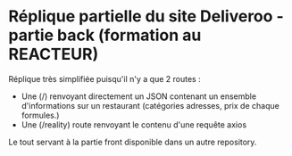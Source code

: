 # Réplique partielle du site Deliveroo - partie back (formation au REACTEUR)

Réplique très simplifiée puisqu'il n'y a que 2 routes :

* Une (/) renvoyant directement un JSON contenant un ensemble d'informations sur un restaurant (catégories adresses, prix de chaque formules.)
* Une (/reality) route renvoyant le contenu d'une requête axios

Le tout servant à la partie front disponible dans un autre repository.
